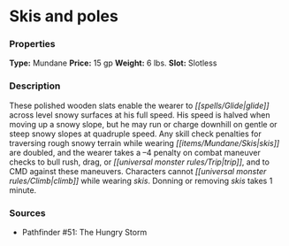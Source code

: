 ﻿---
Title: "Skis and poles"
Type: "Mundane"
Price: "15 gp"
Weight: "6 lbs."
Slot: "Slotless"
Description: |
  "These polished wooden slats enable the wearer to glide across level snowy surfaces at his full speed. His speed is halved when moving up a snowy slope, but he may run or charge downhill on gentle or steep snowy slopes at quadruple speed. Any skill check penalties for traversing rough snowy terrain while wearing skis are doubled, and the wearer takes a –4 penalty on combat maneuver checks to bull rush, drag, or trip, and to CMD against these maneuvers. Characters cannot climb while wearing skis. Donning or removing skis takes 1 minute."
Sources: "['Pathfinder #51: The Hungry Storm']"
---

# Skis and poles

### Properties

**Type:** Mundane **Price:** 15 gp **Weight:** 6 lbs. **Slot:** Slotless

### Description

These polished wooden slats enable the wearer to _[[spells/Glide|glide]]_ across level snowy surfaces at his full speed. His speed is halved when moving up a snowy slope, but he may run or charge downhill on gentle or steep snowy slopes at quadruple speed. Any skill check penalties for traversing rough snowy terrain while wearing _[[items/Mundane/Skis|skis]]_ are doubled, and the wearer takes a –4 penalty on combat maneuver checks to bull rush, drag, or _[[universal monster rules/Trip|trip]]_, and to CMD against these maneuvers. Characters cannot _[[universal monster rules/Climb|climb]]_ while wearing _skis_. Donning or removing _skis_ takes 1 minute.

### Sources

* Pathfinder #51: The Hungry Storm
